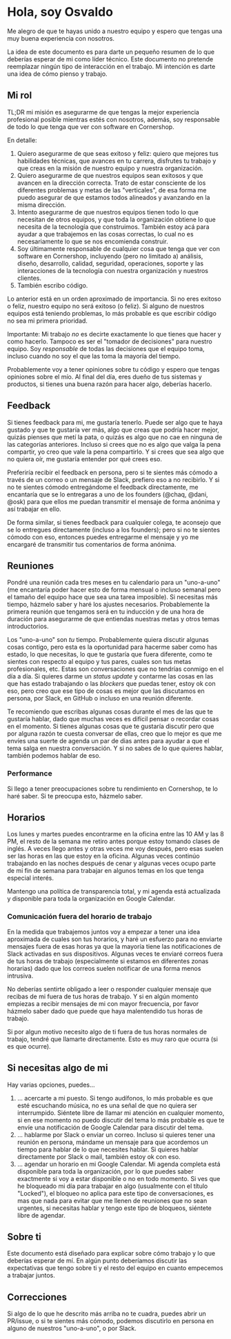# Hola, soy Osvaldo

Me alegro de que te hayas unido a nuestro equipo y espero que tengas una muy buena experiencia con nosotros.

La idea de este documento es para darte un pequeño resumen de lo que deberías esperar de mi como líder técnico. Este documento no pretende reemplazar ningún tipo de interacción en el trabajo. Mi intención es darte una idea de cómo pienso y trabajo.

## Mi rol

TL;DR mi misión es asegurarme de que tengas la mejor experiencia profesional posible mientras estés con nosotros, además, soy responsable de todo lo que tenga que ver con software en Cornershop.

En detalle:

1.  Quiero asegurarme de que seas exitoso y feliz: quiero que mejores tus habilidades técnicas, que avances en tu carrera, disfrutes tu trabajo y que creas en la misión de nuestro equipo y nuestra organización.
2.  Quiero asegurarme de que nuestros equipos sean exitosos y que avancen en la dirección correcta. Trato de estar consciente de los diferentes problemas y metas de las "verticales", de esa forma me puedo asegurar de que estamos todos alineados y avanzando en la misma dirección.
3.  Intento asegurarme de que nuestros equipos tienen todo lo que necesitan de otros equipos, y que toda la organización obtiene lo que necesita de la tecnología que construimos. También estoy acá para ayudar a que trabajemos en las cosas correctas, lo cual no es necesariamente lo que se nos encomienda construir.
4.  Soy últimamente responsable de cualquier cosa que tenga que ver con software en Cornershop, incluyendo (pero no limitado a) análisis, diseño, desarrollo, calidad, seguridad, operaciones, soporte y las interacciones de la tecnología con nuestra organización y nuestros clientes.
5.  También escribo código.

Lo anterior está en un orden aproximado de importancia. Si no eres exitoso o feliz, nuestro equipo no será exitoso (o feliz). Si alguno de nuestros equipos está teniendo problemas, lo más probable es que escribir código no sea mi primera prioridad.

Importante: Mi trabajo _no_ es decirte exactamente lo que tienes que hacer y como hacerlo. Tampoco es ser el "tomador de decisiones" para nuestro equipo. Soy _responsable_ de todas las decisiones que el equipo toma, incluso cuando no soy el que las toma la mayoría del tiempo.

Probablemente voy a tener opiniones sobre tu código y espero que tengas opiniones sobre el mío. Al final del día, eres dueño de tus sistemas y productos, si tienes una buena razón para hacer algo, deberías hacerlo.

## Feedback

Si tienes feedback para mi, me gustaría tenerlo. Puede ser algo que te haya gustado y que te gustaría ver más, algo que creas que podría hacer mejor, quizás pienses que metí la pata, o quizás es algo que no cae en ninguna de las categorías anteriores. Incluso si crees que no es algo que valga la pena compartir, yo creo que vale la pena compartirlo. Y si crees que sea algo que no quiera oír, me gustaría entender por qué crees eso.

Preferiría recibir el feedback en persona, pero si te sientes más cómodo a través de un correo o un mensaje de Slack, prefiero eso a no recibirlo. Y si no te sientes cómodo entregándome el feedback directamente, me encantaría que se lo entregaras a uno de los founders (@chaq, @dani, @osk) para que ellos me puedan transmitir el mensaje de forma anónima y así trabajar en ello.

De forma similar, si tienes feedback para cualquier colega, te aconsejo que se lo entregues directamente (incluso a los founders); pero si no te sientes cómodo con eso, entonces puedes entregarme el mensaje y yo me encargaré de transmitir tus comentarios de forma anónima.

## Reuniones

Pondré una reunión cada tres meses en tu calendario para un "uno-a-uno" (me encantaría poder hacer esto de forma mensual o incluso semanal pero el tamaño del equipo hace que sea una tarea imposible). Si necesitas más tiempo, házmelo saber y haré los ajustes necesarios. Probablemente la primera reunión que tengamos será en tu inducción y de una hora de duración para asegurarme de que entiendas nuestras metas y otros temas introductorios.

Los "uno-a-uno" son _tu_ tiempo. Probablemente quiera discutir algunas cosas contigo, pero esta es la oportunidad para hacerme saber como has estado, lo que necesitas, lo que te gustaría que fuera diferente, como te sientes con respecto al equipo y tus pares, cuales son tus metas profesionales, etc. Estas son conversaciones que no tendrías conmigo en el día a día. Si quieres darme un _status update_ y contarme las cosas en las que has estado trabajando o las _blockers_ que puedas tener, estoy ok con eso, pero creo que ese tipo de cosas es mejor que las discutamos en persona, por Slack, en GitHub o incluso en una reunión diferente.

Te recomiendo que escribas algunas cosas durante el mes de las que te gustaría hablar, dado que muchas veces es difícil pensar o recordar cosas en el momento. Si tienes algunas cosas que te gustaría discutir pero que por alguna razón te cuesta conversar de ellas, creo que lo mejor es que me envíes una suerte de agenda un par de dias antes para ayudar a que el tema salga en nuestra conversación. Y si no sabes de lo que quieres hablar, también podemos hablar de eso.

### Performance

Si llego a tener preocupaciones sobre tu rendimiento en Cornershop, te lo haré saber. Si te preocupa esto, házmelo saber.

## Horarios

Los lunes y martes puedes encontrarme en la oficina entre las 10 AM y las 8 PM, el resto de la semana me retiro antes porque estoy tomando clases de inglés. A veces llego antes y otras veces me voy después, pero esas suelen ser las horas en las que estoy en la oficina. Algunas veces continúo trabajando en las noches después de cenar y algunas veces ocupo parte de mi fin de semana para trabajar en algunos temas en los que tenga especial interés.

Mantengo una política de transparencia total, y mi agenda está actualizada y disponible para toda la organización en Google Calendar.

### Comunicación fuera del horario de trabajo

En la medida que trabajemos juntos voy a empezar a tener una idea aproximada de cuales son tus horarios, y haré un esfuerzo para no enviarte mensajes fuera de esas horas ya que la mayoría tiene las notificaciones de Slack activadas en sus dispositivos. Algunas veces te enviaré correos fuera de tus horas de trabajo (especialmente si estamos en diferentes zonas horarias) dado que los correos suelen notificar de una forma menos intrusiva.

No deberías sentirte obligado a leer o responder cualquier mensaje que recibas de mi fuera de tus horas de trabajo. Y si en algún momento empiezas a recibir mensajes de mi con mayor frecuencia, por favor házmelo saber dado que puede que haya malentendido tus horas de trabajo.

Si por algun motivo necesito algo de ti fuera de tus horas normales de trabajo, tendré que llamarte directamente. Esto es muy raro que ocurra (si es que ocurre).

## Si necesitas algo de mi

Hay varias opciones, puedes...

1.  ... acercarte a mi puesto. Si tengo audífonos, lo más probable es que esté escuchando música, no es una señal de que no quiera ser interrumpido. Siéntete libre de llamar mi atención en cualquier momento, si en ese momento no puedo discutir del tema lo más probable es que te envíe una notificación de Google Calendar para discutir del tema.
2.  ... hablarme por Slack o enviar un correo. Incluso si quieres tener una reunión en persona, mándame un mensaje para que acordemos un tiempo para hablar de lo que necesites hablar. Si quieres hablar directamente por Slack o mail, también estoy ok con eso.
3.  ... agendar un horario en mi Google Calendar. Mi agenda completa está disponible para toda la organización, por lo que puedes saber exactmente si voy a estar disponible o no en todo momento. Si ves que he bloqueado mi día para trabajar en algo (usualmente con el título "Locked"), el bloqueo no aplica para este tipo de conversaciones, es mas que nada para evitar que me llenen de reuniones que no sean urgentes, si necesitas hablar y tengo este tipo de bloqueos, siéntete libre de agendar.

## Sobre ti

Este documento está diseñado para explicar sobre cómo trabajo y lo que deberías esperar de mí. En algún punto deberíamos discutir las expectativas que tengo sobre ti y el resto del equipo en cuanto empecemos a trabajar juntos.

## Correcciones

Si algo de lo que he descrito más arriba no te cuadra, puedes abrir un PR/issue, o si te sientes más cómodo, podemos discutirlo en persona en alguno de nuestros "uno-a-uno", o por Slack.
